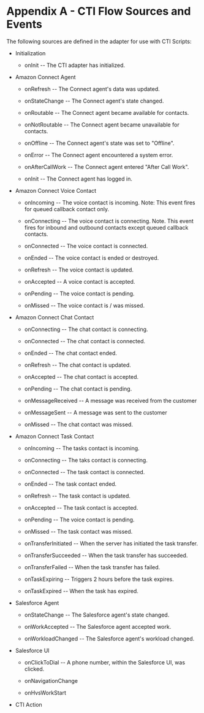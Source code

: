 <h1 class="toc">Appendix A - CTI Flow Sources and Events</h1>

The following sources are defined in the adapter for use with CTI
Scripts:

- Initialization

  - onInit -- The CTI adapter has initialized.

- Amazon Connect Agent

  - onRefresh -- The Connect agent's data was updated.

  - onStateChange -- The Connect agent's state changed.

  - onRoutable -- The Connect agent became available for contacts.

  - onNotRoutable -- The Connect agent became unavailable for
    contacts.

  - onOffline -- The Connect agent's state was set to "Offline".

  - onError -- The Connect agent encountered a system error.

  - onAfterCallWork -- The Connect agent entered "After Call Work".

  - onInit -- The Connect agent has logged in.

- Amazon Connect Voice Contact

  - onIncoming -- The voice contact is incoming. Note: This event
    fires for queued callback contact only.

  - onConnecting -- The voice contact is connecting. Note. This
    event fires for inbound and outbound contacts except queued
    callback contacts.

  - onConnected -- The voice contact is connected.

  - onEnded -- The voice contact is ended or destroyed.

  - onRefresh -- The voice contact is updated.

  - onAccepted -- A voice contact is accepted.

  - onPending -- The voice contact is pending.

  - onMissed -- The voice contact is / was missed.

- Amazon Connect Chat Contact

  - onConnecting -- The chat contact is connecting.

  - onConnected -- The chat contact is connected.

  - onEnded -- The chat contact ended.

  - onRefresh -- The chat contact is updated.

  - onAccepted -- The chat contact is accepted.

  - onPending -- The chat contact is pending.

  - onMessageReceived -- A message was received from the customer

  - onMessageSent -- A message was sent to the customer

  - onMissed -- The chat contact was missed.

- Amazon Connect Task Contact

  - onIncoming -- The tasks contact is incoming.

  - onConnecting -- The taks contact is connecting.

  - onConnected -- The task contact is connected.

  - onEnded -- The task contact ended.

  - onRefresh -- The task contact is updated.

  - onAccepted -- The task contact is accepted.

  - onPending -- The voice contact is pending.

  - onMissed -- The task contact was missed.

  - onTransferInitiated -- When the server has initiated the task transfer.

  - onTransferSucceeded -- When the task transfer has succeeded.

  - onTransferFailed -- When the task transfer has failed.

  - onTaskExpiring -- Triggers 2 hours before the task expires.

  - onTaskExpired -- When the task has expired.

- Salesforce Agent

  - onStateChange -- The Salesforce agent's state changed.

  - onWorkAccepted -- The Salesforce agent accepted work.

  - onWorkloadChanged -- The Salesforce agent's workload changed.

- Salesforce UI

  - onClickToDial -- A phone number, within the Salesforce UI, was
    clicked.

  - onNavigationChange

  - onHvsWorkStart

- CTI Action

